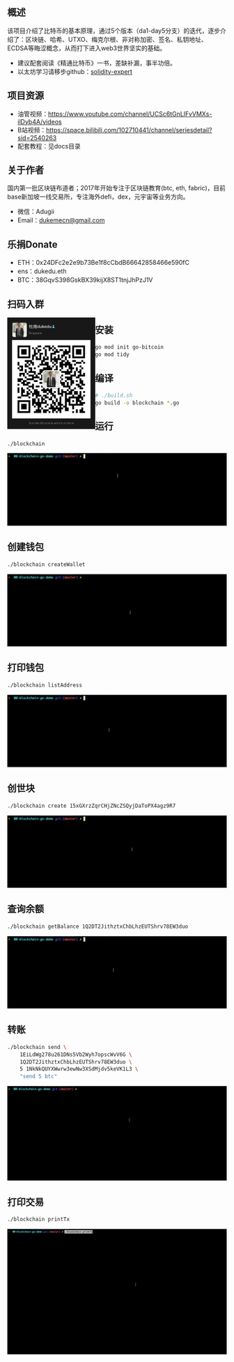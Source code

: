 ## 概述

该项目介绍了比特币的基本原理，通过5个版本（da1-day5分支）的迭代，逐步介绍了：区块链、哈希、UTXO、梅克尔根、非对称加密、签名、私钥地址、ECDSA等晦涩概念，从而打下进入web3世界坚实的基础。

- 建议配套阅读《精通比特币》一书，差缺补漏，事半功倍。
- 以太坊学习请移步github：[solidity-expert](https://github.com/dukedaily/solidity-expert)

## 项目资源

- 油管视频：https://www.youtube.com/channel/UCSc6tGnLIFvVMXs-ilDyb4A/videos
- B站视频：https://space.bilibili.com/102710441/channel/seriesdetail?sid=2540263
- 配套教程：见docs目录

## 关于作者

国内第一批区块链布道者；2017年开始专注于区块链教育(btc, eth, fabric)，目前base新加坡一线交易所，专注海外defi，dex，元宇宙等业务方向。

- 微信：Adugii
- Email：[dukemecn@gmail.com](mailto:dukemecn@gmail.com)

## 乐捐Donate

- ETH：0x24DFc2e2e9b73Be1f8cCbdB66642858466e590fC
- ens：dukedu.eth
- BTC：38GqvS398GskBX39kijX8ST1tnjJhPzJ1V

## 扫码入群

<img src="assets/image-20220810134215759.png" alt="image-20220810134215759" align="left"  style="zoom: 25%;" />

## 安装

```sh
go mod init go-bitcoin
go mod tidy
```

## 编译

```sh
# ./build.sh
go build -o blockchain *.go
```

## 运行

```sh
./blockchain
```

![blockchain](assets/blockchain-0315512.gif)

## 创建钱包

```sh
./blockchain createWallet
```

![createwallet](assets/createwallet.gif)

## 打印钱包

```sh
./blockchain listAddress
```

![listaddress](assets/listaddress.gif)

## 创世块

```sh
./blockchain create 15xGXrzZqrCHjZNcZSQyjDaToPX4agz9R7
```

![getbalance](assets/getbalance.gif)

## 查询余额

```sh
./blockchain getBalance 1Q2DT2JithztxChbLhzEUTShrv78EW3duo
```

![getbalance](assets/getbalance-0317023.gif)

## 转账

```sh
./blockchain send \
	1EiLdWg278u261DNs5Vb2Wyh7opscWvV6G \
	1Q2DT2JithztxChbLhzEUTShrv78EW3duo \
	5 1NkNkQUYXWwrw3ewNw3XSdMjdv5keVK1L3 \
	"send 5 btc"
```

![send](assets/send-0317335.gif)

## 打印交易

```sh
./blockchain printTx
```

![printtx](assets/printtx.gif)
